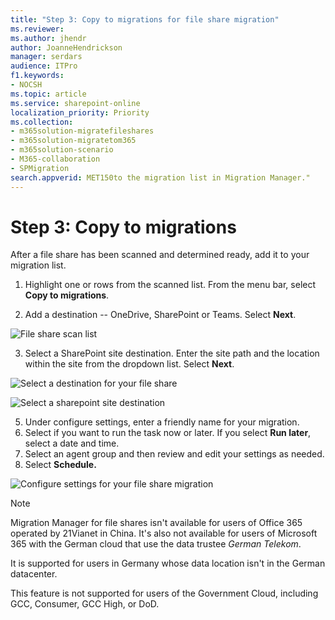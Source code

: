 ```yaml
---
title: "Step 3: Copy to migrations for file share migration"
ms.reviewer: 
ms.author: jhendr
author: JoanneHendrickson
manager: serdars
audience: ITPro
f1.keywords:
- NOCSH
ms.topic: article
ms.service: sharepoint-online
localization_priority: Priority
ms.collection:
- m365solution-migratefileshares
- m365solution-migratetom365
- m365solution-scenario 
- M365-collaboration
- SPMigration
search.appverid: MET150to the migration list in Migration Manager."
---
```


# Step 3: Copy to migrations

After a file share has been scanned and determined ready, add it to your migration list.  

1. Highlight one or rows from the scanned list. From the menu bar, select **Copy to migrations**.

2. Add a destination -- OneDrive, SharePoint or Teams. Select **Next**.

![File share scan list](/media/mm-fileshare-scan-list.png)

3.  Select a SharePoint site destination.  Enter the site path and the location within the site from the dropdown list. Select **Next**.

![Select a destination for your file share](/media/mm-fileshare-copy-migrattions-destinations.png)

![Select a sharepoint site destination](/media/mm-fileshare-copy-migrations-destination-path.png)


5. Under configure settings, enter a friendly name for your migration.
6. Select if you want to run the task now or later. If you select **Run later**, select a date and time.
7. Select an agent group and then review and edit your settings as needed.
8. Select **Schedule.**

![Configure settings for your file share migration](/media/mm-fileshare-copy-migrations-configure-settings.png)


>[!NOTE]
>Migration Manager for file shares isn't available for users of Office 365 operated by 21Vianet in China. It's also not available for users of Microsoft 365 with the German cloud that use the data trustee *German Telekom*. 
>
>It is supported for users in Germany whose data location isn't in the German datacenter.
>
> This feature is not supported for users of the Government Cloud, including GCC, Consumer, GCC High, or DoD.
